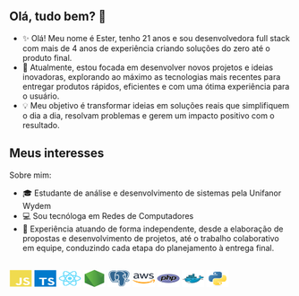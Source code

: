 ## Olá, tudo bem? 🐝

-  ✨ Olá! Meu nome é Ester, tenho 21 anos e sou desenvolvedora full stack com mais de 4 anos de experiência criando soluções do zero até o produto final.
-  🚀 Atualmente, estou focada em desenvolver novos projetos e ideias inovadoras, explorando ao máximo as tecnologias mais recentes para entregar produtos rápidos, eficientes e com uma ótima experiência para o usuário.
-  💡 Meu objetivo é transformar ideias em soluções reais que simplifiquem o dia a dia, resolvam problemas e gerem um impacto positivo com o resultado.
  
## Meus interesses

Sobre mim: 
 - 🎓 Estudante de análise e desenvolvimento de sistemas pela Unifanor Wydem
 - 💻 Sou tecnóloga em Redes de Computadores
 - 🤝 Experiência atuando de forma independente, desde a elaboração de propostas e desenvolvimento de projetos, até o trabalho colaborativo em equipe, conduzindo cada etapa do planejamento à entrega final.

<div style="display: inline_block"><br>
  <img align="center" height="30" width="40" src="https://raw.githubusercontent.com/devicons/devicon/master/icons/javascript/javascript-plain.svg">
  <img align="center" height="30" width="40" src="https://raw.githubusercontent.com/devicons/devicon/master/icons/typescript/typescript-plain.svg">
  <img align="center" height="30" width="40" src="https://raw.githubusercontent.com/devicons/devicon/master/icons/react/react-original.svg">
  <img align="center" height="30" width="40" src="https://raw.githubusercontent.com/devicons/devicon/master/icons/nodejs/nodejs-original.svg">
  <img align="center" height="30" width="40" src="https://raw.githubusercontent.com/devicons/devicon/master/icons/postgresql/postgresql-plain.svg">
  <img align="center" height="30" width="40" src="https://raw.githubusercontent.com/devicons/devicon/master/icons/amazonwebservices/amazonwebservices-original-wordmark.svg">
  <img align="center" height="30" width="40" src="https://raw.githubusercontent.com/devicons/devicon/master/icons/php/php-original.svg">
  <img align="center" height="30" width="40" src="https://raw.githubusercontent.com/devicons/devicon/master/icons/docker/docker-original.svg">
  <img align="center" height="30" width="40" src="https://raw.githubusercontent.com/devicons/devicon/master/icons/python/python-original.svg">
</div>
